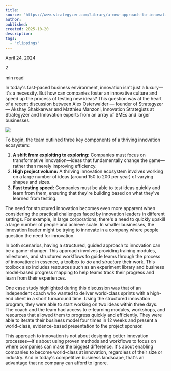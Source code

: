 ```yaml
---
title:
source: "https://www.strategyzer.com/library/a-new-approach-to-innovation-guided-structured-and-effective"
author:
published:
created: 2025-10-20
description:
tags:
  - "clippings"
---
```

April 24, 2024

2

min read

In today's fast-paced business environment, innovation isn't just a luxury—it's a necessity. But how can companies foster an innovative culture and speed up the process of testing new ideas? This question was at the heart of a recent discussion between Alex Osterwalder — founder of Strategyzer — Akshay Shakkarwar and Matthieu Manzoni, Innovation Strategists at Strategyzer and Innovation experts from an array of SMEs and larger businesses.

![](https://www.youtube.com/watch?v=C5giW8xyXFs)

To begin, the team outlined three key components of a thriving innovation ecosystem:

1. **A shift from exploiting to exploring:** Companies must focus on transformative innovation—ideas that fundamentally change the game—rather than merely improving efficiency.
2. **High project volume:** A thriving innovation ecosystem involves working on a large number of ideas (around 150 to 200 per year) of varying shapes and sizes.
3. **Fast testing speed:** Companies must be able to test ideas quickly and learn from them, ensuring that they're building based on what they've learned from testing.

The need for structured innovation becomes even more apparent when considering the practical challenges faced by innovation leaders in different settings. For example, in large corporations, there's a need to quickly upskill a large number of people and achieve scale. In smaller businesses, the innovation leader might be trying to innovate in a company where people question the need for innovation.

In both scenarios, having a structured, guided approach to innovation can be a game-changer. This approach involves providing training modules, milestones, and structured workflows to guide teams through the process of innovation: in essence, a toolbox to *do* and *structure* their work. This toolbox also includes resources such as an experiment library and business model-based progress mapping to help teams track their progress and learn from their experiences.

One case study highlighted during this discussion was that of an independent coach who wanted to deliver world-class sprints with a high-end client in a short turnaround time. Using the structured innovation program, they were able to start working on two ideas within three days. The coach and the team had access to e-learning modules, workshops, and resources that allowed them to progress quickly and efficiently. They were able to iterate their business model four times in 12 weeks and present a world-class, evidence-based presentation to the project sponsor.

This approach to innovation is not about designing better innovation processes—it's about using proven methods and workflows to focus on where companies can make the biggest difference. It's about enabling companies to become world-class at innovation, regardless of their size or industry. And in today's competitive business landscape, that's an advantage that no company can afford to ignore.